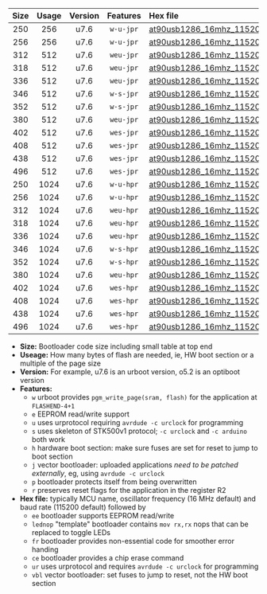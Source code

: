 |Size|Usage|Version|Features|Hex file|
|:-:|:-:|:-:|:-:|:--|
|250|256|u7.6|`w-u-jpr`|[at90usb1286_16mhz_115200bps_ur_vbl.hex](https://raw.githubusercontent.com/stefanrueger/urboot/main/at90usb1286_16mhz_115200bps_ur_vbl.hex)|
|256|256|u7.6|`w-u-jpr`|[at90usb1286_16mhz_115200bps_lednop_ur_vbl.hex](https://raw.githubusercontent.com/stefanrueger/urboot/main/at90usb1286_16mhz_115200bps_lednop_ur_vbl.hex)|
|312|512|u7.6|`weu-jpr`|[at90usb1286_16mhz_115200bps_ee_ur_vbl.hex](https://raw.githubusercontent.com/stefanrueger/urboot/main/at90usb1286_16mhz_115200bps_ee_ur_vbl.hex)|
|318|512|u7.6|`weu-jpr`|[at90usb1286_16mhz_115200bps_ee_lednop_ur_vbl.hex](https://raw.githubusercontent.com/stefanrueger/urboot/main/at90usb1286_16mhz_115200bps_ee_lednop_ur_vbl.hex)|
|336|512|u7.6|`weu-jpr`|[at90usb1286_16mhz_115200bps_ee_lednop_fr_ur_vbl.hex](https://raw.githubusercontent.com/stefanrueger/urboot/main/at90usb1286_16mhz_115200bps_ee_lednop_fr_ur_vbl.hex)|
|346|512|u7.6|`w-s-jpr`|[at90usb1286_16mhz_115200bps_vbl.hex](https://raw.githubusercontent.com/stefanrueger/urboot/main/at90usb1286_16mhz_115200bps_vbl.hex)|
|352|512|u7.6|`w-s-jpr`|[at90usb1286_16mhz_115200bps_lednop_vbl.hex](https://raw.githubusercontent.com/stefanrueger/urboot/main/at90usb1286_16mhz_115200bps_lednop_vbl.hex)|
|380|512|u7.6|`weu-jpr`|[at90usb1286_16mhz_115200bps_ee_lednop_fr_ce_ur_vbl.hex](https://raw.githubusercontent.com/stefanrueger/urboot/main/at90usb1286_16mhz_115200bps_ee_lednop_fr_ce_ur_vbl.hex)|
|402|512|u7.6|`wes-jpr`|[at90usb1286_16mhz_115200bps_ee_vbl.hex](https://raw.githubusercontent.com/stefanrueger/urboot/main/at90usb1286_16mhz_115200bps_ee_vbl.hex)|
|408|512|u7.6|`wes-jpr`|[at90usb1286_16mhz_115200bps_ee_lednop_vbl.hex](https://raw.githubusercontent.com/stefanrueger/urboot/main/at90usb1286_16mhz_115200bps_ee_lednop_vbl.hex)|
|438|512|u7.6|`wes-jpr`|[at90usb1286_16mhz_115200bps_ee_lednop_fr_vbl.hex](https://raw.githubusercontent.com/stefanrueger/urboot/main/at90usb1286_16mhz_115200bps_ee_lednop_fr_vbl.hex)|
|496|512|u7.6|`wes-jpr`|[at90usb1286_16mhz_115200bps_ee_lednop_fr_ce_vbl.hex](https://raw.githubusercontent.com/stefanrueger/urboot/main/at90usb1286_16mhz_115200bps_ee_lednop_fr_ce_vbl.hex)|
|250|1024|u7.6|`w-u-hpr`|[at90usb1286_16mhz_115200bps_ur.hex](https://raw.githubusercontent.com/stefanrueger/urboot/main/at90usb1286_16mhz_115200bps_ur.hex)|
|256|1024|u7.6|`w-u-hpr`|[at90usb1286_16mhz_115200bps_lednop_ur.hex](https://raw.githubusercontent.com/stefanrueger/urboot/main/at90usb1286_16mhz_115200bps_lednop_ur.hex)|
|312|1024|u7.6|`weu-hpr`|[at90usb1286_16mhz_115200bps_ee_ur.hex](https://raw.githubusercontent.com/stefanrueger/urboot/main/at90usb1286_16mhz_115200bps_ee_ur.hex)|
|318|1024|u7.6|`weu-hpr`|[at90usb1286_16mhz_115200bps_ee_lednop_ur.hex](https://raw.githubusercontent.com/stefanrueger/urboot/main/at90usb1286_16mhz_115200bps_ee_lednop_ur.hex)|
|336|1024|u7.6|`weu-hpr`|[at90usb1286_16mhz_115200bps_ee_lednop_fr_ur.hex](https://raw.githubusercontent.com/stefanrueger/urboot/main/at90usb1286_16mhz_115200bps_ee_lednop_fr_ur.hex)|
|346|1024|u7.6|`w-s-hpr`|[at90usb1286_16mhz_115200bps.hex](https://raw.githubusercontent.com/stefanrueger/urboot/main/at90usb1286_16mhz_115200bps.hex)|
|352|1024|u7.6|`w-s-hpr`|[at90usb1286_16mhz_115200bps_lednop.hex](https://raw.githubusercontent.com/stefanrueger/urboot/main/at90usb1286_16mhz_115200bps_lednop.hex)|
|380|1024|u7.6|`weu-hpr`|[at90usb1286_16mhz_115200bps_ee_lednop_fr_ce_ur.hex](https://raw.githubusercontent.com/stefanrueger/urboot/main/at90usb1286_16mhz_115200bps_ee_lednop_fr_ce_ur.hex)|
|402|1024|u7.6|`wes-hpr`|[at90usb1286_16mhz_115200bps_ee.hex](https://raw.githubusercontent.com/stefanrueger/urboot/main/at90usb1286_16mhz_115200bps_ee.hex)|
|408|1024|u7.6|`wes-hpr`|[at90usb1286_16mhz_115200bps_ee_lednop.hex](https://raw.githubusercontent.com/stefanrueger/urboot/main/at90usb1286_16mhz_115200bps_ee_lednop.hex)|
|438|1024|u7.6|`wes-hpr`|[at90usb1286_16mhz_115200bps_ee_lednop_fr.hex](https://raw.githubusercontent.com/stefanrueger/urboot/main/at90usb1286_16mhz_115200bps_ee_lednop_fr.hex)|
|496|1024|u7.6|`wes-hpr`|[at90usb1286_16mhz_115200bps_ee_lednop_fr_ce.hex](https://raw.githubusercontent.com/stefanrueger/urboot/main/at90usb1286_16mhz_115200bps_ee_lednop_fr_ce.hex)|

- **Size:** Bootloader code size including small table at top end
- **Useage:** How many bytes of flash are needed, ie, HW boot section or a multiple of the page size
- **Version:** For example, u7.6 is an urboot version, o5.2 is an optiboot version
- **Features:**
  + `w` urboot provides `pgm_write_page(sram, flash)` for the application at `FLASHEND-4+1`
  + `e` EEPROM read/write support
  + `u` uses urprotocol requiring `avrdude -c urclock` for programming
  + `s` uses skeleton of STK500v1 protocol; `-c urclock` and `-c arduino` both work
  + `h` hardware boot section: make sure fuses are set for reset to jump to boot section
  + `j` vector bootloader: uploaded applications *need to be patched externally*, eg, using `avrdude -c urclock`
  + `p` bootloader protects itself from being overwritten
  + `r` preserves reset flags for the application in the register R2
- **Hex file:** typically MCU name, oscillator frequency (16 MHz default) and baud rate (115200 default) followed by
  + `ee` bootloader supports EEPROM read/write
  + `lednop` "template" bootloader contains `mov rx,rx` nops that can be replaced to toggle LEDs
  + `fr` bootloader provides non-essential code for smoother error handing
  + `ce` bootloader provides a chip erase command
  + `ur` uses urprotocol and requires `avrdude -c urclock` for programming
  + `vbl` vector bootloader: set fuses to jump to reset, not the HW boot section
